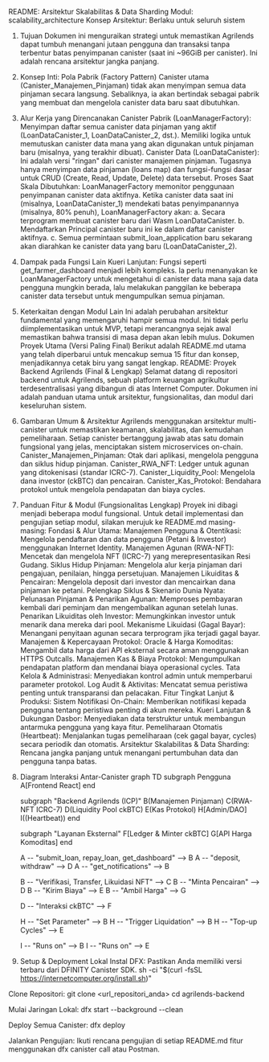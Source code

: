 README: Arsitektur Skalabilitas & Data Sharding
Modul: scalability_architecture
Konsep Arsitektur: Berlaku untuk seluruh sistem
1. Tujuan
Dokumen ini menguraikan strategi untuk memastikan Agrilends dapat tumbuh menangani jutaan pengguna dan transaksi tanpa terbentur batas penyimpanan canister (saat ini ~96GiB per canister). Ini adalah rencana arsitektur jangka panjang.
2. Konsep Inti: Pola Pabrik (Factory Pattern)
Canister utama (Canister_Manajemen_Pinjaman) tidak akan menyimpan semua data pinjaman secara langsung. Sebaliknya, ia akan bertindak sebagai pabrik yang membuat dan mengelola canister data baru saat dibutuhkan.
3. Alur Kerja yang Direncanakan
Canister Pabrik (LoanManagerFactory):
Menyimpan daftar semua canister data pinjaman yang aktif (LoanDataCanister_1, LoanDataCanister_2, dst.).
Memiliki logika untuk memutuskan canister data mana yang akan digunakan untuk pinjaman baru (misalnya, yang terakhir dibuat).
Canister Data (LoanDataCanister):
Ini adalah versi "ringan" dari canister manajemen pinjaman. Tugasnya hanya menyimpan data pinjaman (loans map) dan fungsi-fungsi dasar untuk CRUD (Create, Read, Update, Delete) data tersebut.
Proses Saat Skala Dibutuhkan:
LoanManagerFactory memonitor penggunaan penyimpanan canister data aktifnya.
Ketika canister data saat ini (misalnya, LoanDataCanister_1) mendekati batas penyimpanannya (misalnya, 80% penuh), LoanManagerFactory akan:
a. Secara terprogram membuat canister baru dari Wasm LoanDataCanister.
b. Mendaftarkan Principal canister baru ini ke dalam daftar canister aktifnya.
c. Semua permintaan submit_loan_application baru sekarang akan diarahkan ke canister data yang baru (LoanDataCanister_2).
4. Dampak pada Fungsi Lain
Kueri Lanjutan: Fungsi seperti get_farmer_dashboard menjadi lebih kompleks. Ia perlu menanyakan ke LoanManagerFactory untuk mengetahui di canister data mana saja data pengguna mungkin berada, lalu melakukan panggilan ke beberapa canister data tersebut untuk mengumpulkan semua pinjaman.
5. Keterkaitan dengan Modul Lain
Ini adalah perubahan arsitektur fundamental yang memengaruhi hampir semua modul. Ini tidak perlu diimplementasikan untuk MVP, tetapi merancangnya sejak awal memastikan bahwa transisi di masa depan akan lebih mulus.
Dokumen Proyek Utama (Versi Paling Final)
Berikut adalah README.md utama yang telah diperbarui untuk mencakup semua 15 fitur dan konsep, menjadikannya cetak biru yang sangat lengkap.
README: Proyek Backend Agrilends (Final & Lengkap)
Selamat datang di repositori backend untuk Agrilends, sebuah platform keuangan agrikultur terdesentralisasi yang dibangun di atas Internet Computer. Dokumen ini adalah panduan utama untuk arsitektur, fungsionalitas, dan modul dari keseluruhan sistem.
1. Gambaran Umum & Arsitektur
Agrilends menggunakan arsitektur multi-canister untuk memastikan keamanan, skalabilitas, dan kemudahan pemeliharaan. Setiap canister bertanggung jawab atas satu domain fungsional yang jelas, menciptakan sistem microservices on-chain.
Canister_Manajemen_Pinjaman: Otak dari aplikasi, mengelola pengguna dan siklus hidup pinjaman.
Canister_RWA_NFT: Ledger untuk agunan yang ditokenisasi (standar ICRC-7).
Canister_Liquidity_Pool: Mengelola dana investor (ckBTC) dan pencairan.
Canister_Kas_Protokol: Bendahara protokol untuk mengelola pendapatan dan biaya cycles.
2. Panduan Fitur & Modul (Fungsionalitas Lengkap)
Proyek ini dibagi menjadi beberapa modul fungsional. Untuk detail implementasi dan pengujian setiap modul, silakan merujuk ke README.md masing-masing:
Fondasi & Alur Utama:
Manajemen Pengguna & Otentikasi: Mengelola pendaftaran dan data pengguna (Petani & Investor) menggunakan Internet Identity.
Manajemen Agunan (RWA-NFT): Mencetak dan mengelola NFT (ICRC-7) yang merepresentasikan Resi Gudang.
Siklus Hidup Pinjaman: Mengelola alur kerja pinjaman dari pengajuan, penilaian, hingga persetujuan.
Manajemen Likuiditas & Pencairan: Mengelola deposit dari investor dan mencairkan dana pinjaman ke petani.
Pelengkap Siklus & Skenario Dunia Nyata:
Pelunasan Pinjaman & Penarikan Agunan: Memproses pembayaran kembali dari peminjam dan mengembalikan agunan setelah lunas.
Penarikan Likuiditas oleh Investor: Memungkinkan investor untuk menarik dana mereka dari pool.
Mekanisme Likuidasi (Gagal Bayar): Menangani penyitaan agunan secara terprogram jika terjadi gagal bayar.
Manajemen & Kepercayaan Protokol:
Oracle & Harga Komoditas: Mengambil data harga dari API eksternal secara aman menggunakan HTTPS Outcalls.
Manajemen Kas & Biaya Protokol: Mengumpulkan pendapatan platform dan mendanai biaya operasional cycles.
Tata Kelola & Administrasi: Menyediakan kontrol admin untuk memperbarui parameter protokol.
Log Audit & Aktivitas: Mencatat semua peristiwa penting untuk transparansi dan pelacakan.
Fitur Tingkat Lanjut & Produksi:
Sistem Notifikasi On-Chain: Memberikan notifikasi kepada pengguna tentang peristiwa penting di akun mereka.
Kueri Lanjutan & Dukungan Dasbor: Menyediakan data terstruktur untuk membangun antarmuka pengguna yang kaya fitur.
Pemeliharaan Otomatis (Heartbeat): Menjalankan tugas pemeliharaan (cek gagal bayar, cycles) secara periodik dan otomatis.
Arsitektur Skalabilitas & Data Sharding: Rencana jangka panjang untuk menangani pertumbuhan data dan pengguna tanpa batas.
3. Diagram Interaksi Antar-Canister
graph TD
    subgraph Pengguna
        A[Frontend React]
    end

    subgraph "Backend Agrilends (ICP)"
        B(Manajemen Pinjaman)
        C(RWA-NFT ICRC-7)
        D(Liquidity Pool ckBTC)
        E(Kas Protokol)
        H[Admin/DAO]
        I((Heartbeat))
    end

    subgraph "Layanan Eksternal"
        F[Ledger & Minter ckBTC]
        G[API Harga Komoditas]
    end

    A -- "submit_loan, repay_loan, get_dashboard" --> B
    A -- "deposit, withdraw" --> D
    A -- "get_notifications" --> B

    B -- "Verifikasi, Transfer, Likuidasi NFT" --> C
    B -- "Minta Pencairan" --> D
    B -- "Kirim Biaya" --> E
    B -- "Ambil Harga" --> G

    D -- "Interaksi ckBTC" --> F

    H -- "Set Parameter" --> B
    H -- "Trigger Liquidation" --> B
    H -- "Top-up Cycles" --> E

    I -- "Runs on" --> B
    I -- "Runs on" --> E


4. Setup & Deployment Lokal
Instal DFX: Pastikan Anda memiliki versi terbaru dari DFINITY Canister SDK.
sh -ci "$(curl -fsSL https://internetcomputer.org/install.sh)"


Clone Repositori:
git clone <url_repositori_anda>
cd agrilends-backend


Mulai Jaringan Lokal:
dfx start --background --clean


Deploy Semua Canister:
dfx deploy


Jalankan Pengujian: Ikuti rencana pengujian di setiap README.md fitur menggunakan dfx canister call atau Postman.
